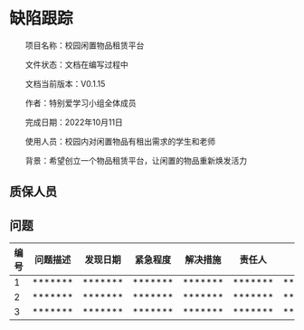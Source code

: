 # 缺陷跟踪

&emsp;&emsp;项目名称：校园闲置物品租赁平台

&emsp;&emsp;文件状态：文档在编写过程中

&emsp;&emsp;文档当前版本：V0.1.15

&emsp;&emsp;作者：特别爱学习小组全体成员

&emsp;&emsp;完成日期：2022年10月11日

&emsp;&emsp;使用人员：校园内对闲置物品有租出需求的学生和老师

&emsp;&emsp;背景：希望创立一个物品租赁平台，让闲置的物品重新焕发活力

## 质保人员

## 问题

<table>
<thead>
<tr>
<th>编号</th>
<th>问题描述</th>
<th>发现日期</th>
<th>紧急程度</th>
<th>解决措施</th>
<th>责任人</th>
<th>期限</th>
<th>状态</th>
</tr>
</thead>
<tbody>
<tr>
<td>1</td>
<td>*******</td>
<td>*******</td>
<td>*******</td>
<td>*******</td>
<td>*******</td>
<td>*******</td>
<td>*******</td>
</tr>
<tr>
<td>2</td>
<td>*******</td>
<td>*******</td>
<td>*******</td>
<td>*******</td>
<td>*******</td>
<td>*******</td>
<td>*******</td>
</tr>
<tr>
<td>3</td>
<td>*******</td>
<td>*******</td>
<td>*******</td>
<td>*******</td>
<td>*******</td>
<td>*******</td>
<td>*******</td>
</tr>
</tbody>
</table>